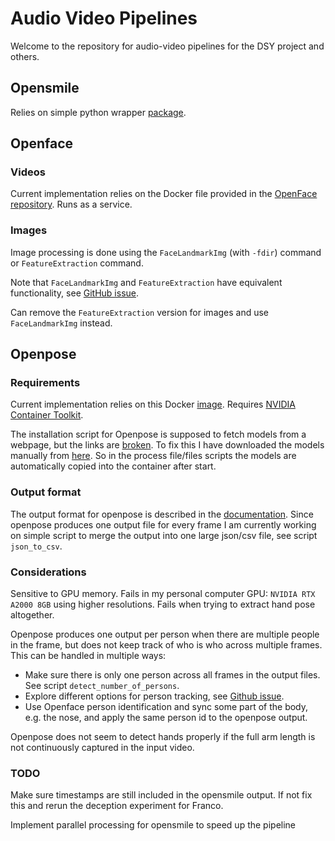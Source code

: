 # Audio Video Pipelines

Welcome to the repository for audio-video pipelines for the DSY project and others. 

## Opensmile 

Relies on simple python wrapper [package](https://pypi.org/project/opensmile/).  

## Openface 

### Videos

Current implementation relies on the Docker file provided in the [OpenFace repository](https://github.com/TadasBaltrusaitis/OpenFace/wiki/Docker).
Runs as a service. 

### Images

Image processing is done using the `FaceLandmarkImg` (with `-fdir`) command or `FeatureExtraction` command.

Note that `FaceLandmarkImg` and `FeatureExtraction` have equivalent functionality, see [GitHub issue](https://github.com/TadasBaltrusaitis/OpenFace/issues/149).

Can remove the `FeatureExtraction` version for images and use `FaceLandmarkImg` instead.

## Openpose

### Requirements

Current implementation relies on this Docker [image](https://hub.docker.com/r/d0ckaaa/openpose). 
Requires [NVIDIA Container Toolkit](https://docs.nvidia.com/datacenter/cloud-native/container-toolkit/latest/install-guide.html). 

The installation script for Openpose is supposed to fetch models from a webpage, but the links are [broken](https://github.com/CMU-Perceptual-Computing-Lab/openpose/issues/1602).
To fix this I have downloaded the models manually from [here](https://github.com/CMU-Perceptual-Computing-Lab/openpose/issues/1602#issuecomment-641653411).
So in the process file/files scripts the models are automatically copied into the container after start.

### Output format

The output format for openpose is described in the [documentation](https://cmu-perceptual-computing-lab.github.io/openpose/web/html/doc/md_doc_02_output.html).
Since openpose produces one output file for every frame I am currently working on simple script to merge
the output into one large json/csv file, see script `json_to_csv`.

### Considerations

Sensitive to GPU memory. Fails in my personal computer GPU: `NVIDIA RTX A2000 8GB` using higher resolutions. 
Fails when trying to extract hand pose altogether.

Openpose produces one output per person when there are multiple people in the frame, 
but does not keep track of who is who across multiple frames. This can be handled in multiple ways:

- Make sure there is only one person across all frames in the output files. See script `detect_number_of_persons`.
- Explore different options for person tracking, see [Github issue](https://github.com/CMU-Perceptual-Computing-Lab/openpose/issues/1448).
- Use Openface person identification and sync some part of the body, 
  e.g. the nose, and apply the same person id to the openpose output. 

Openpose does not seem to detect hands properly if the full arm length is not continuously captured in the input video.

### TODO

Make sure timestamps are still included in the opensmile output. If not fix this and rerun the deception experiment for Franco. 

Implement parallel processing for opensmile to speed up the pipeline


